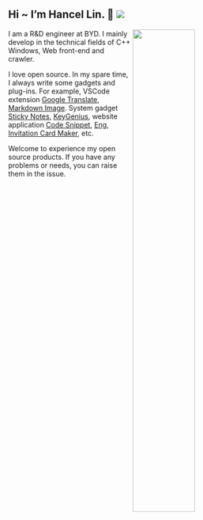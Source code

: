 ## Hi ~ I’m Hancel Lin. 👋  <a title="Hits" target="_blank" href="https://github.com/88250/hits"><img src="https://hits.b3log.org/imlinhanchao/hits.svg"></a>


<img width="50%" align="right" src="https://github-readme-stats-sigma-five.vercel.app/api/?username=imlinhanchao&show_icons=true&title_color=fff&icon_color=79ff97&text_color=9f9f9f&bg_color=151515" />

I am a R&D engineer at BYD. I mainly develop in the technical fields of C++ Windows, Web front-end and crawler.

I love open source. In my spare time, I always write some gadgets and plug-ins. For example, VSCode extension [Google Translate](https://github.com/imlinhanchao/vsc-google-translate), [Markdown Image](https://github.com/imlinhanchao/vsc-markdown-image). System gadget [Sticky Notes](https://github.com/imlinhanchao/sticky_notes), [KeyGenius](https://github.com/imlinhanchao/KeyGenius), website application [Code Snippet](https://github.com/imlinhanchao/code-snippet), [Eng](https://github.com/imlinhanchao/eng), [Invitation Card Maker](https://github.com/imlinhanchao/invitation-card-maker), etc.

Welcome to experience my open source products. If you have any problems or needs, you can raise them in the issue.
